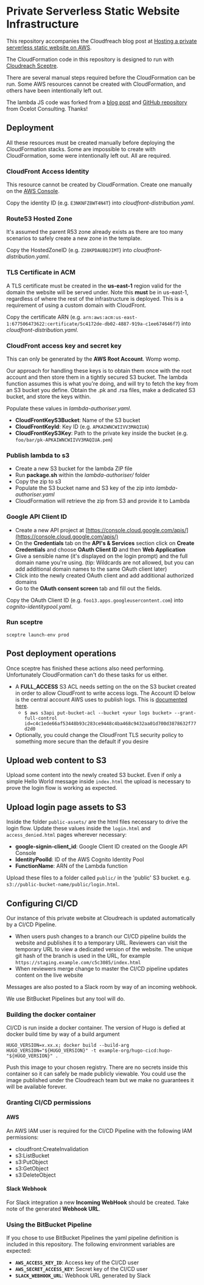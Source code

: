 # Private Serverless Static Website Infrastructure

This repository accompanies the Cloudfreach blog post at [Hosting a private serverless static website on AWS](https://www.cloudreach.com/blog/foo).

The CloudFormation code in this repository is designed to run with [Cloudreach Sceptre](https://github.com/cloudreach/sceptre). 

There are several manual steps required before the CloudFormation can be run. Some AWS resources cannot be created with CloudFormation, and others have been intentionally left out.

The lambda JS code was forked from a [blog post](https://www.ocelotconsulting.com/2016/10/03/cloudfront-security.html) and [GitHub repository](https://github.com/ocelotconsulting/s3nator) from Ocelot Consulting. Thanks!

## Deployment

All these resources must be created manually before deploying the CloudFormation stacks. Some are impossible to create with CloudFormation, some were intentionally left out. All are required.

### CloudFront Access Identity

This resource cannot be created by CloudFormation. Create one manually on the [AWS Console](https://console.aws.amazon.com/cloudfront/home?#oai).

Copy the identity ID (e.g. `E3NKNFZ8WT4N4T`) into _cloudfront-distribution.yaml_.

### Route53 Hosted Zone

It's assumed the parent R53 zone already exists as there are too many scenarios to safely create a new zone in the template.

Copy the HostedZoneID (e.g. `Z28KPDAUBQJIMT`) into _cloudfront-distribution.yaml_.

### TLS Certificate in ACM

A TLS certificate must be created in the **us-east-1** region valid for the domain the website will be served under. Note this **must** be in us-east-1, regardless of where the rest of the infrastructure is deployed. This is a requirement of using a custom domain with CloudFront.

Copy the certificate ARN (e.g. `arn:aws:acm:us-east-1:677506473622:certificate/5c4172de-db02-4887-919a-c1ee674646f7`) into _cloudfront-distribution.yaml_.

### CloudFront access key and secret key

This can only be generated by the **AWS Root Account**. Womp womp.

Our approach for handling these keys is to obtain them once with the root account and then store them in a tightly secured S3 bucket. The lambda function assumes this is what you're doing, and will try to fetch the key from an S3 bucket you define. Obtain the .pk and .rsa files, make a dedicated S3 bucket, and store the keys within.

Populate these values in _lambda-authoriser.yaml_.

* **CloudFrontKeyS3Bucket**: Name of the S3 bucket
* **CloudFrontKeyId**: Key ID (e.g. `APKAIWNCWIIVV3MAQIUA`)
* **CloudFrontKeyS3Key**: Path to the private key inside the bucket (e.g. `foo/bar/pk-APKAIWNCWIIVV3MAQIUA.pem`)

### Publish lambda to s3

* Create a new S3 bucket for the lambda ZIP file
* Run **package.sh** within the _lambda-authoriser/_ folder
* Copy the zip to s3
* Populate the S3 bucket name and S3 key of the zip into _lambda-authoriser.yaml_
* CloudFormation will retrieve the zip from S3 and provide it to Lambda

### Google API Client ID

* Create a new API project at [https://console.cloud.google.com/apis/](https://console.cloud.google.com/apis/)
* On the **Credentials** tab on the **API's & Services** section click on **Create Credentials** and choose **OAuth Client ID** and then **Web Application**
* Give a sensible name (it's displayed on the login prompt) and the full domain name you're using. (tip: Wildcards are not allowed, but you can add additional domain names to the same OAuth client later)
* Click into the newly created OAuth client and add additional authorized domains
* Go to the **OAuth consent screen** tab and fill out the fields.

Copy the OAuth Client ID (e.g. `foo13.apps.googleusercontent.com`) into _cognito-identitypool.yaml_.

### Run sceptre

`sceptre launch-env prod`

## Post deployment operations

Once sceptre has finished these actions also need performing. Unfortunately CloudFormation can't do these tasks for us either.

* A **FULL_ACCESS** S3 ACL needs setting on the on the S3 bucket created in order to allow CloudFront to write access logs. The Account ID below is the central account AWS uses to publish logs. This is [documented here](https://docs.aws.amazon.com/AmazonCloudFront/latest/DeveloperGuide/AccessLogs.html).
  * `$ aws s3api put-bucket-acl --bucket <your logs bucket> --grant-full-control id=c4c1ede66af53448b93c283ce9448c4ba468c9432aa01d700d3878632f77d2d0`
* Optionally, you could change the CloudFront TLS security policy to something more secure than the default if you desire

## Upload web content to S3

Upload some content into the newly created S3 bucket. Even if only a simple Hello World message inside `index.html` the upload is necessary to prove the login flow is working as expected.

## Upload login page assets to S3

Inside the folder `public-assets/` are the html files necessary to drive the login flow. Update these values inside the `login.html` and `access_denied.html` pages wherever necessary:

* **google-signin-client_id**: Google Client ID created on the Google API Console
* **IdentityPoolId**: ID of the AWS Cognito Identity Pool
* **FunctionName**: ARN of the Lambda function

Upload these files to a folder called `public/` in the 'public' S3 bucket. e.g. `s3://public-bucket-name/public/login.html`.

## Configuring CI/CD

Our instance of this private website at Cloudreach is updated automatically by a CI/CD Pipeline.

* When users push changes to a branch our CI/CD pipeline builds the website and publishes it to a temporary URL. Reviewers can visit the temporary URL to view a dedicated version of the website. The unique git hash of the branch is used in the URL, for example `https://staging.example.com/c5c3085/index.html`
* When reviewers merge change to master the CI/CD pipeline updates content on the live website

Messages are also posted to a Slack room by way of an incoming webhook.

We use BitBucket Pipelines but any tool will do.

### Building the docker container

CI/CD is run inside a docker container. The version of Hugo is defied at docker build time by way of a build argument

    HUGO_VERSION=x.xx.x; docker build --build-arg HUGO_VERSION="${HUGO_VERSION}" -t example-org/hugo-cicd:hugo-"${HUGO_VERSION}" .

Push this image to your chosen registry. There are no secrets inside this container so it can safely be made publicly viewable. You could use the image published under the Cloudreach team but we make no guarantees it will be available forever.

### Granting CI/CD permissions

#### AWS

An AWS IAM user is required for the CI/CD Pipeline with the following IAM permissions:

* cloudfront:CreateInvalidation
* s3:ListBucket
* s3:PutObject
* s3:GetObject
* s3:DeleteObject

#### Slack Webhook

For Slack integration a new **Incoming WebHook** should be created. Take note of the generated **Webhook URL**.

### Using the BitBucket Pipeline

If you chose to use BitBucket Pipelines the yaml pipeline definition is included in this repository. The following environment variables are expected:

* **`AWS_ACCESS_KEY_ID`**: Access key of the CI/CD user
* **`AWS_SECRET_ACCESS_KEY`**: Secret key of the CI/CD user
* **`SLACK_WEBHOOK_URL`**: Webhook URL generated by Slack
